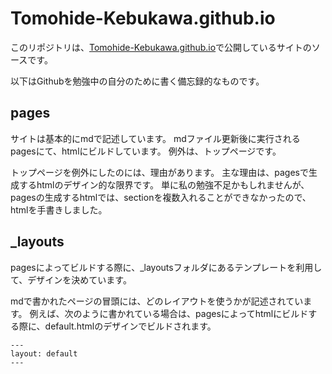 # Tomohide-Kebukawa.github.io

このリポジトリは、[Tomohide-Kebukawa.github.io](https://Tomohide-Kebukawa.github.io)で公開しているサイトのソースです。

以下はGithubを勉強中の自分のために書く備忘録的なものです。

## pages

サイトは基本的にmdで記述しています。
mdファイル更新後に実行されるpagesにて、htmlにビルドしています。
例外は、トップページです。

トップページを例外にしたのには、理由があります。
主な理由は、pagesで生成するhtmlのデザイン的な限界です。
単に私の勉強不足かもしれませんが、pagesの生成するhtmlでは、sectionを複数入れることができなかったので、htmlを手書きしました。

## _layouts

pagesによってビルドする際に、_layoutsフォルダにあるテンプレートを利用して、デザインを決めています。

mdで書かれたページの冒頭には、どのレイアウトを使うかが記述されています。
例えば、次のように書かれている場合は、pagesによってhtmlにビルドする際に、default.htmlのデザインでビルドされます。

```
---
layout: default
---
```
